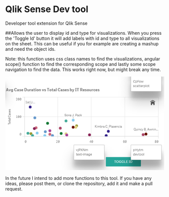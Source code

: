 # Qlik Sense Dev tool
Developer tool extension for Qlik Sense

##Allows the user to display id and type for visualizations.
When you press the 'Toggle Id' button it will add labels with id and type to all visualizations on the sheet. 
This can be useful if you for example are creating a mashup and need the object ids.

Note: this function uses css class names to find the visualizations, angular scope() function to find the 
corresponding scope and lastly some scope navigation to find the data. This works right now, but might
break any time.


![](devtool.png)

In the future I intend to add more functions to this tool. If you have any ideas, 
please post them, or clone the repository, add it and make a pull request.
